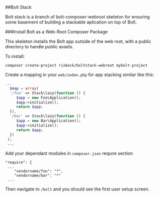 ##Bolt Stack

Bolt stack is a branch of bolt-composer-webroot skeleton for ensuring some
basement of building a stackable aplication on top of Bolt.

###Install Bolt as a Web-Root Composer Package

This skeleton installs the Bolt app outside of the web root, with a public directory to handle
public assets.

To install:

`composer create-project rixbeck/boltstack-webroot mybolt-project`

Create a mapping in your `web/index.php` for app stacking similar like this:

```php
...
  $map = array(
  '/foo' => Stack\lazy(function () {
     $app = new Foo\Application();
     $app->initialize();
     return $app;
  }),
  '/bar' => Stack\lazy(function () {
     $app = new Bar\Application();
     $app->initialize();
     return $app;
  })
 );
 ...
```

Add your dependant modules in `composer.json` require section

```
"require": {
 ...
    "vendorname/foo": "*",
    "vendorname/bar": "*"
 ...
 ```

Then navigate to `/bolt` and you should see the first user setup screen.


